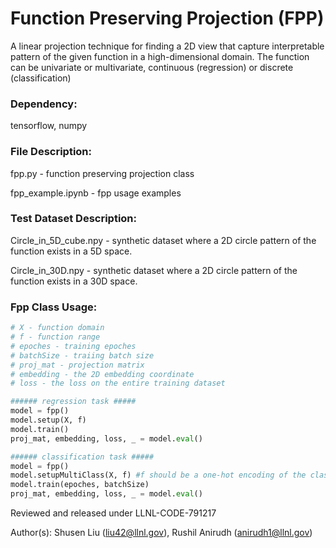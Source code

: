 # Function Preserving Projection (FPP)

A linear projection technique for finding a 2D view that capture interpretable pattern of the given function in a high-dimensional domain. The function can be univariate or multivariate, continuous (regression) or discrete (classification)

### Dependency:
  tensorflow, numpy

### File Description:
  fpp.py - function preserving projection class

  fpp_example.ipynb - fpp usage examples

### Test Dataset Description:

Circle_in_5D_cube.npy - synthetic dataset where a 2D circle pattern of the function exists in a 5D space.

Circle_in_30D.npy - synthetic dataset where a 2D circle pattern of the function exists in a 30D space.

### Fpp Class Usage:

  ```python
  # X - function domain
  # f - function range
  # epoches - training epoches
  # batchSize - traiing batch size
  # proj_mat - projection matrix
  # embedding - the 2D embedding coordinate
  # loss - the loss on the entire training dataset

  ###### regression task #####
  model = fpp()
  model.setup(X, f)
  model.train()
  proj_mat, embedding, loss, _ = model.eval()

  ###### classification task #####
  model = fpp()
  model.setupMultiClass(X, f) #f should be a one-hot encoding of the class
  model.train(epoches, batchSize)
  proj_mat, embedding, loss, _ = model.eval()
  ```


Reviewed and released under LLNL-CODE-791217

Author(s): Shusen Liu (liu42@llnl.gov), Rushil Anirudh (anirudh1@llnl.gov)
